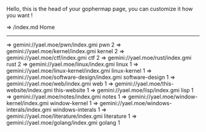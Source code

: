 Hello, this is the head of your gophermap page, you can
customize it how you want !

=>   /index.md Home

------------------------------------------------------------------
=> gemini://yael.moe/pwn/index.gmi pwn 2
=> gemini://yael.moe/kernel/index.gmi kernel 2
=> gemini://yael.moe/ctf/index.gmi ctf 2
=> gemini://yael.moe/rust/index.gmi rust 2
=> gemini://yael.moe/linux/index.gmi linux 1
=> gemini://yael.moe/linux-kernel/index.gmi linux-kernel 1
=> gemini://yael.moe/software-design/index.gmi software-design 1
=> gemini://yael.moe/web/index.gmi web 1
=> gemini://yael.moe/this-website/index.gmi this-website 1
=> gemini://yael.moe/lisp/index.gmi lisp 1
=> gemini://yael.moe/notes/index.gmi notes 1
=> gemini://yael.moe/window-kernel/index.gmi window-kernel 1
=> gemini://yael.moe/windows-interals/index.gmi windows-interals 1
=> gemini://yael.moe/literature/index.gmi literature 1
=> gemini://yael.moe/golang/index.gmi golang 1
